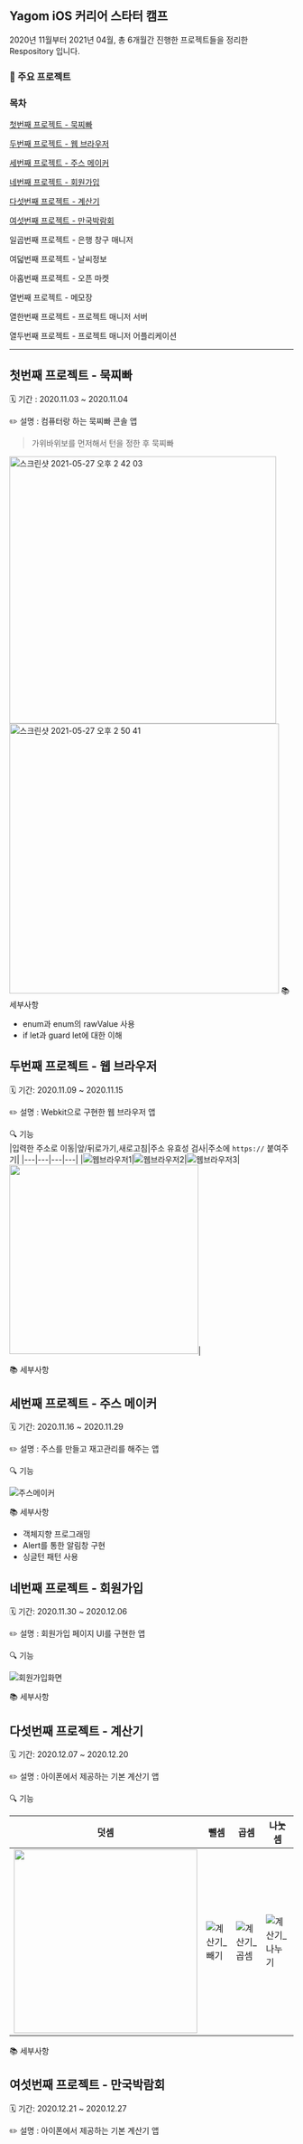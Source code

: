 ## Yagom iOS 커리어 스타터 캠프

2020년 11월부터 2021년 04월, 총 6개월간 진행한 프로젝트들을 정리한 Respository 입니다.

### 📜 주요 프로젝트

### 목차

[첫번째 프로젝트 - 묵찌빠](#첫번째-프로젝트---묵찌빠)

[두번째 프로젝트 - 웹 브라우저](#두번째-프로젝트---웹-브라우저)

[세번째 프로젝트 - 주스 메이커](#세번째-프로젝트---주스-메이커)

[네번째 프로젝트 - 회원가입](#네번째-프로젝트---회원가입)  

[다섯번째 프로젝트 - 계산기](#다섯번째-프로젝트---계산기)  

[여섯번째 프로젝트 - 만국박람회](#여섯번째-프로젝트---만국박람회)

일곱번째 프로젝트 - 은행 창구 매니저  

여덟번째 프로젝트 - 날씨정보  

아홉번째 프로젝트 - 오픈 마켓  

열번째 프로젝트 - 메모장  

열한번째 프로젝트 - 프로젝트 매니저 서버  

열두번째 프로젝트 - 프로젝트 매니저 어플리케이션  

---  

## 첫번째 프로젝트 - 묵찌빠
🗓 기간 : 2020.11.03 ~ 2020.11.04  

✏️ 설명 :  컴퓨터랑 하는 묵찌빠 콘솔 앱  
> 가위바위보를 먼저해서 턴을 정한 후 묵찌빠
<img width="473" alt="스크린샷 2021-05-27 오후 2 42 03" src="https://user-images.githubusercontent.com/49808034/119772475-2eba6100-befa-11eb-9eb0-5f9a27a3b3fa.png">  
<img width="478" alt="스크린샷 2021-05-27 오후 2 50 41" src="https://user-images.githubusercontent.com/49808034/119772954-ebacbd80-befa-11eb-8ba0-ff40de8bc4de.png">  
📚 세부사항    

 - enum과 enum의 rawValue 사용  
 - if let과 guard let에 대한 이해  



## 두번째 프로젝트 - 웹 브라우저
🗓 기간: 2020.11.09 ~ 2020.11.15

✏️ 설명 :  Webkit으로 구현한 웹 브라우저 앱  

🔍 기능  
|입력한 주소로 이동|앞/뒤로가기,새로고침|주소 유효성 검사|주소에 `https://` 붙여주기|
|---|---|---|---|
|![웹브라우저1](https://user-images.githubusercontent.com/49808034/119788522-2c153700-bf0d-11eb-8724-b7a287923b2b.gif)|![웹브라우저2](https://user-images.githubusercontent.com/49808034/119788972-94641880-bf0d-11eb-9661-ca555393527f.gif)|![웹브라우저3](https://user-images.githubusercontent.com/49808034/119789242-d8571d80-bf0d-11eb-9534-9df871a80ac0.gif)|<img width="335" src="https://user-images.githubusercontent.com/49808034/119789429-03da0800-bf0e-11eb-9980-1124d1977e48.gif">|

📚 세부사항  


## 세번째 프로젝트 - 주스 메이커
🗓 기간: 2020.11.16 ~ 2020.11.29

✏️ 설명 :  주스를 만들고 재고관리를 해주는 앱

🔍 기능  

![주스메이커](https://user-images.githubusercontent.com/49808034/121134231-205f3400-c86e-11eb-9a1d-137fa994ed10.gif)  

📚 세부사항
- 객체지향 프로그래밍
- Alert를 통한 알림창 구현
- 싱글턴 패턴 사용

## 네번째 프로젝트 - 회원가입
🗓 기간: 2020.11.30 ~ 2020.12.06

✏️ 설명 :  회원가입 페이지 UI를 구현한 앱  

🔍 기능  

![회원가입화면](https://user-images.githubusercontent.com/49808034/121138797-04aa5c80-c873-11eb-8d02-3d374c057333.gif)  

📚 세부사항  

## 다섯번째 프로젝트 - 계산기
🗓 기간: 2020.12.07 ~ 2020.12.20  

✏️ 설명 :  아이폰에서 제공하는 기본 계산기 앱    

🔍 기능  

|덧셈|뺄셈|곱셈|나눗셈|
|---|---|---|---|
|<img width="325" src="https://user-images.githubusercontent.com/49808034/121141348-d4b08880-c875-11eb-85f7-502b40532058.gif">|![계산기_빼기](https://user-images.githubusercontent.com/49808034/121141393-dda15a00-c875-11eb-884c-484c0fd08433.gif)|![계산기_곱셈](https://user-images.githubusercontent.com/49808034/121141427-e5f99500-c875-11eb-9267-aaeac508f3f8.gif)|![계산기_나누기](https://user-images.githubusercontent.com/49808034/121141459-ee51d000-c875-11eb-9d09-a7f5fd0a5915.gif)|  

📚 세부사항

## 여섯번째 프로젝트 - 만국박람회
🗓 기간: 2020.12.21 ~ 2020.12.27  

✏️ 설명 :  아이폰에서 제공하는 기본 계산기 앱  
